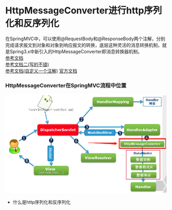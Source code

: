 # HttpMessageConverter进行http序列化和反序列化
在SpringMVC中，可以使用@RequestBody和@ResponseBody两个注解，分别完成请求报文到对象和对象到响应报文的转换，底层这种灵活的消息转换机制，就是Spring3.x中新引入的HttpMessageConverter即消息转换器机制。<br>
[参考文档](https://www.cnblogs.com/page12/p/8166935.html)<br>
[参考文档二(写的不错)](https://my.oschina.net/lichhao/blog/172562)<br>
[参考文档(自定义一个注解)](https://www.jianshu.com/p/4fa3006c066f)
[官方文档](https://docs.spring.io/spring/docs/current/javadoc-api/org/springframework/http/converter/AbstractHttpMessageConverter.html#setSupportedMediaTypes-java.util.List-)

### HttpMessageConverter在SpringMVC流程中位置

![p1](https://github.com/shanyao19940801/BookeNote/blob/master/spring/springmvc/file/picture_1.png)


* 什么是http序列化和反序列化

